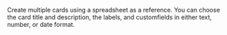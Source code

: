 Create multiple cards using a spreadsheet as a reference.
You can choose the card title and description, the labels, and customfields in either text, number, or date format.
